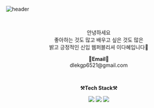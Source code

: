 <!--
**Lee-Da-Hye/Lee-Da-Hye** is a ✨ _special_ ✨ repository because its `README.md` (this file) appears on your GitHub profile.

Here are some ideas to get you started:

- 🔭 I’m currently working on ...
- 🌱 I’m currently learning ...
- 👯 I’m looking to collaborate on ...
- 🤔 I’m looking for help with ...
- 💬 Ask me about ...
- 📫 How to reach me: ...
- 😄 Pronouns: ...
- ⚡ Fun fact: ...
-->
![header](https://capsule-render.vercel.app/api?type=transparent&color=auto&height=200&section=header&text=Dahye's%20GitHub%20Profile!👻&animation=blinking&fontSize=20&fontAlign=60 )
 
 <br>
 <p align="center">
  안녕하세요<br>
  좋아하는 것도 많고 
  배우고 싶은 것도 많은 <br>
  밝고 긍정적인 신입 웹퍼블리셔 이다혜입니다🤗
 <br>
</p>
 <p align="center">
  <Strong>📧Email📧</Strong><br>dlekgp6521@gmail.com<br>
</p>
<br>
<p align="center">
    <Strong>⚒️Tech Stack⚒️</Strong><br>
</p>

 <div align="center" display="inline-block">
  <img src="https://img.shields.io/badge/HTML5-E34F26?style=flat-square&logo=html5&logoColor=white"/>
  <img src="https://img.shields.io/badge/CSS3-1572B6?style=flat-square&logo=css3&logoColor=white"/>
  <img src="https://img.shields.io/badge/JavaScript-F7DF1E?style=flat-square&logo=javascript&logoColor=white"/>
 </div>
